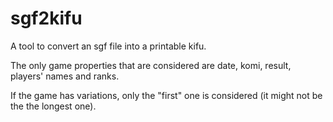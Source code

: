 # sgf2kifu

A tool to convert an sgf file into a printable kifu.

The only game properties that are considered are date, komi, result, players' names and ranks.

If the game has variations, only the "first" one is considered (it might not be the the longest one).
